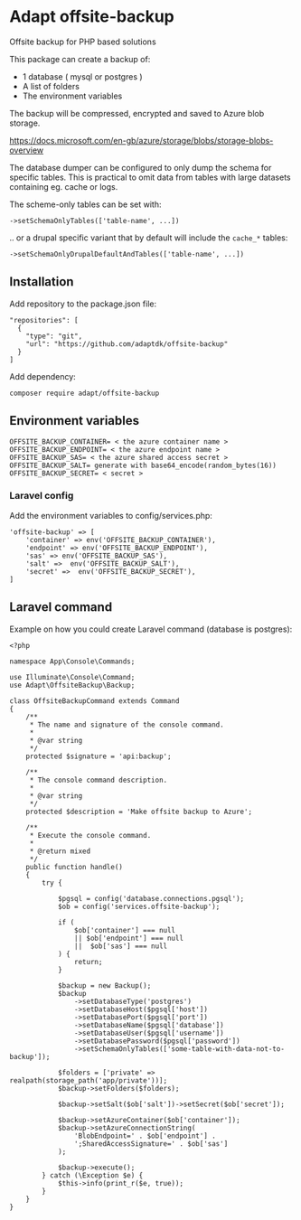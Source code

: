 # Adapt offsite-backup
Offsite backup for PHP based solutions

This package can create a backup of:

 - 1 database ( mysql or postgres )
 - A list of folders
 - The environment variables

The backup will be compressed, encrypted and saved to Azure blob storage.

https://docs.microsoft.com/en-gb/azure/storage/blobs/storage-blobs-overview

The database dumper can be configured to only dump the schema for specific tables. This is practical to omit data from tables with large datasets containing eg. cache or logs.

The scheme-only tables can be set with:

    ->setSchemaOnlyTables(['table-name', ...])

.. or a drupal specific variant that by default will include the `cache_*` tables:
   
    ->setSchemaOnlyDrupalDefaultAndTables(['table-name', ...])

## Installation

Add repository to the package.json file:

    "repositories": [
      {
        "type": "git",
        "url": "https://github.com/adaptdk/offsite-backup"
      }
    ]

Add dependency:

    composer require adapt/offsite-backup

## Environment variables

    OFFSITE_BACKUP_CONTAINER= < the azure container name >
    OFFSITE_BACKUP_ENDPOINT= < the azure endpoint name >
    OFFSITE_BACKUP_SAS= < the azure shared access secret >
    OFFSITE_BACKUP_SALT= generate with base64_encode(random_bytes(16))
    OFFSITE_BACKUP_SECRET= < secret >

### Laravel config

Add the environment variables to config/services.php:

    'offsite-backup' => [
        'container' => env('OFFSITE_BACKUP_CONTAINER'),
        'endpoint' => env('OFFSITE_BACKUP_ENDPOINT'),
        'sas' => env('OFFSITE_BACKUP_SAS'),
        'salt' =>  env('OFFSITE_BACKUP_SALT'),
        'secret' =>  env('OFFSITE_BACKUP_SECRET'),
    ]

## Laravel command

Example on how you could create Laravel command (database is postgres):

    <?php

    namespace App\Console\Commands;

    use Illuminate\Console\Command;
    use Adapt\OffsiteBackup\Backup;

    class OffsiteBackupCommand extends Command
    {
        /**
         * The name and signature of the console command.
         *
         * @var string
         */
        protected $signature = 'api:backup';

        /**
         * The console command description.
         *
         * @var string
         */
        protected $description = 'Make offsite backup to Azure';

        /**
         * Execute the console command.
         *
         * @return mixed
         */
        public function handle()
        {
            try {

                $pgsql = config('database.connections.pgsql');
                $ob = config('services.offsite-backup');

                if (
                    $ob['container'] === null
                    || $ob['endpoint'] === null
                    ||  $ob['sas'] === null
                ) {
                    return;
                }

                $backup = new Backup();
                $backup
                    ->setDatabaseType('postgres')
                    ->setDatabaseHost($pgsql['host'])
                    ->setDatabasePort($pgsql['port'])
                    ->setDatabaseName($pgsql['database'])
                    ->setDatabaseUser($pgsql['username'])
                    ->setDatabasePassword($pgsql['password'])
                    ->setSchemaOnlyTables(['some-table-with-data-not-to-backup']);

                $folders = ['private' => realpath(storage_path('app/private'))];
                $backup->setFolders($folders);

                $backup->setSalt($ob['salt'])->setSecret($ob['secret']);

                $backup->setAzureContainer($ob['container']);
                $backup->setAzureConnectionString(
                    'BlobEndpoint=' . $ob['endpoint'] .
                    ';SharedAccessSignature=' . $ob['sas']
                );

                $backup->execute();
            } catch (\Exception $e) {
                $this->info(print_r($e, true));
            }
        }
    }
